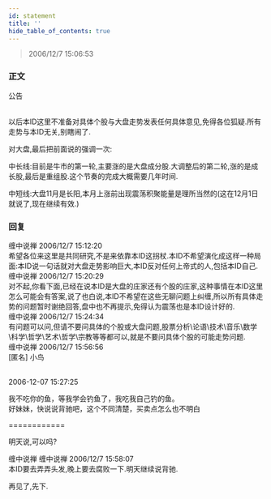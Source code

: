 ```yaml
---
id: statement 
title: ''
hide_table_of_contents: true
---
```


> 2006/12/7 15:06:53

### 正文

<div style={{fontSize: 'large', fontWeight: 'bold', color: '#FF0000'}}>
公告<br/><br/>

以后本ID这里不准备对具体个股与大盘走势发表任何具体意见,免得各位狐疑.所有走势与本ID无关,别瞎闹了.

对大盘,最后把前面说的强调一次:

中长线:目前是牛市的第一轮,主要涨的是大盘成分股.大调整后的第二轮,涨的是成长股,最后是重组股.这个节奏的完成大概需要几年时间.

中短线:大盘11月是长阳,本月上涨前出现震荡积聚能量是理所当然的(这在12月1日就说了,现在继续有效.)
</div>

### 回复

<div class='blog-comment'>
<span style={{color: 'red', fontWeight: 'bold'}}>缠中说禅</span> 2006/12/7 15:12:20<br/>
希望各位来这里是共同研究,不是来依靠本ID这拐杖.本ID不希望演化成这样一种局面:本ID说一句话就对大盘走势影响巨大,本ID反对任何上帝式的人,包括本ID自己.
</div>

<div class='blog-comment'>
<span style={{color: 'red', fontWeight: 'bold'}}>缠中说禅</span> 2006/12/7 15:20:29<br/>
对不起,你看下面,已经在说本ID是大盘的庄家还有个股的庄家,这种事情在本ID这里怎么可能会有答案,说了也白说,本ID不希望在这些无聊问题上纠缠,所以所有具体走势的问题暂时谢绝回答,盘中也不再提示,免得认为震荡也是本ID设计好的.
</div>

<div class='blog-comment'>
<span style={{color: 'red', fontWeight: 'bold'}}>缠中说禅</span> 2006/12/7 15:24:34<br/>
有问题可以问,但请不要问具体的个股或大盘问题,股票分析\论语\技术\音乐\数学\科学\哲学\艺术\哲学\宗教等等都可以,就是不要问具体个股的可能走势问题.
</div>

<div class='blog-comment'>
<span style={{color: 'red', fontWeight: 'bold'}}>缠中说禅</span> 2006/12/7 15:56:56<br/>
[匿名] 小鸟 <br/><br/>

 
2006-12-07 15:27:25 <br/>

我不吃你的鱼，等我学会钓鱼了，我吃我自己钓的鱼。<br/>
好妹妹，快说说背驰吧，这个不同清楚，买卖点怎么也不明白 
 
============

明天说,可以吗?
</div>

<div class='blog-comment'>
<span style={{color: 'red', fontWeight: 'bold'}}>缠中说禅</span> 缠中说禅 2006/12/7 15:58:07<br/>
本ID要去弄弄头发,晚上要去腐败一下.明天继续说背驰.

再见了,先下.
</div>